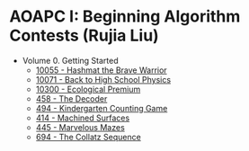 # AOAPC I: Beginning Algorithm Contests (Rujia Liu)

* Volume 0. Getting Started
    - <a href="/UVa/Volume 100/10055 - Hashmat the Brave Warrior.cpp">10055 - Hashmat the Brave Warrior</a>
    - <a href="/UVa/Volume 100/10071 - Back to High School Physics.cpp">10071 - Back to High School Physics</a>
    - <a href="/UVa/Volume 103/10300 - Ecological Premium.cpp">10300 - Ecological Premium</a>
    - <a href="/UVa/Volume 4/458 - The Decoder.cpp">458 - The Decoder</a>
    - <a href="/UVa/Volume 4/494 - Kindergarten Counting Game.cpp">494 - Kindergarten Counting Game</a>
    - <a href="/UVa/Volume 4/414 - Machined Surfaces.cpp">414 - Machined Surfaces</a>
    - <a href="/UVa/Volume 4/445 - Marvelous Mazes.cpp">445 - Marvelous Mazes</a>
    - <a href="/UVa/Volume 6/694 - The Collatz Sequence.cpp">694 - The Collatz Sequence</a>
